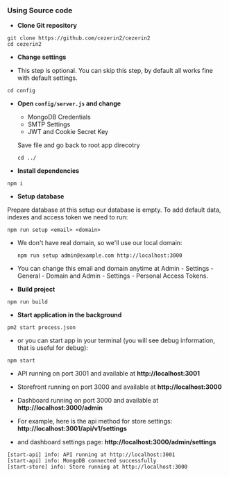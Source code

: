 ### Using Source code

- **Clone Git repository**

```shell
git clone https://github.com/cezerin2/cezerin2
cd cezerin2
```

- **Change settings**

- This step is optional. You can skip this step, by default all works fine with default settings.

```shell
cd config
```

- **Open `config/server.js` and change**

  - MongoDB Credentials
  - SMTP Settings
  - JWT and Cookie Secret Key

  Save file and go back to root app direcotry

  ```shell
  cd ../
  ```

- **Install dependencies**

```shell
npm i
```

- **Setup database**

Prepare database at this setup our database is empty. To add default data, indexes and access token we need to run:

```shell
npm run setup <email> <domain>
```

- We don't have real domain, so we'll use our local domain:

  ```shell
  npm run setup admin@example.com http://localhost:3000
  ```

- You can change this email and domain anytime at Admin - Settings - General - Domain and Admin - Settings - Personal Access Tokens.

- **Build project**

```shell
npm run build
```

- **Start application in the background**

```shell
pm2 start process.json
```

- or you can start app in your terminal (you will see debug information, that is useful for debug):

```shell
npm start
```

- API running on port 3001 and available at **http://localhost:3001**
- Storefront running on port 3000 and available at **http://localhost:3000**
- Dashboard running on port 3000 and available at **http://localhost:3000/admin**

- For example, here is the api method for store settings: **http://localhost:3001/api/v1/settings**
- and dashboard settings page: **http://localhost:3000/admin/settings**


```shell
[start-api] info: API running at http://localhost:3001
[start-api] info: MongoDB connected successfully
[start-store] info: Store running at http://localhost:3000
```
